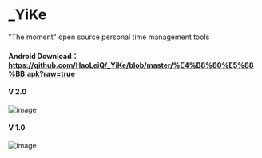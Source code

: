 # _YiKe
"The moment" open source personal time management tools

#### Android Download：https://github.com/HaoLeiQ/_YiKe/blob/master/%E4%B8%80%E5%88%BB.apk?raw=true

#### V 2.0 
![image](https://raw.githubusercontent.com/HaoLeiQ/YiKe/master/show2.png)

#### V 1.0 
 ![image](https://raw.githubusercontent.com/HaoLeiQ/YiKe/master/show1.png)
